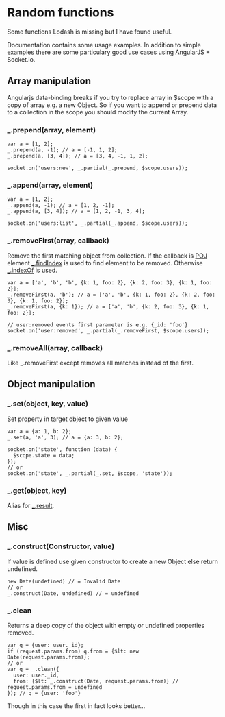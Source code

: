 # Random functions

Some functions Lodash is missing but I have found useful.

Documentation contains some usage examples.
In addition to simple examples there are some particulary
good use cases using AngularJS + Socket.io.


## Array manipulation

Angularjs data-binding breaks if you try to replace array in
$scope with a copy of array e.g. a new Object.
So if you want to append or prepend data to a collection in the scope you
should modify the current Array.

### _.prepend(array, element)

```
var a = [1, 2];
_.prepend(a, -1); // a = [-1, 1, 2];
_.prepend(a, [3, 4]); // a = [3, 4, -1, 1, 2];

socket.on('users:new', _.partial(_.prepend, $scope.users));
```

### _.append(array, element)

```
var a = [1, 2];
_.append(a, -1); // a = [1, 2, -1];
_.append(a, [3, 4]); // a = [1, 2, -1, 3, 4];

socket.on('users:list', _.partial(_.append, $scope.users));
```

### _.removeFirst(array, callback)

Remove the first matching object from collection.
If the callback is [POJ](http://lodash.com/docs#isPlainObject) element
[_.findIndex](http://lodash.com/docs#findIndex) is used to find element to be removed.
Otherwise [_.indexOf](http://lodash.com/docs#indexOf) is used.

```
var a = ['a', 'b', 'b', {k: 1, foo: 2}, {k: 2, foo: 3}, {k: 1, foo: 2}];
_.removeFirst(a, 'b'); // a = ['a', 'b', {k: 1, foo: 2}, {k: 2, foo: 3}, {k: 1, foo: 2}];
_.removeFirst(a, {k: 1}); // a = ['a', 'b', {k: 2, foo: 3}, {k: 1, foo: 2}];

// user:removed events first parameter is e.g. {_id: 'foo'}
socket.on('user:removed', _.partial(_.removeFirst, $scope.users));
```

### _.removeAll(array, callback)

Like _.removeFirst except removes all matches instead of the first.


## Object manipulation

### _.set(object, key, value)

Set property in target object to given value

```
var a = {a: 1, b: 2};
_.set(a, 'a', 3); // a = {a: 3, b: 2};
```

```
socket.on('state', function (data) {
  $scope.state = data;
});
// or
socket.on('state', _.partial(_.set, $scope, 'state'));
```

### _.get(object, key)
Alias for [_.result](http://lodash.com/docs#result).

## Misc

### _.construct(Constructor, value)

If value is defined use given constructor to create a new Object else return undefined.

```
new Date(undefined) // = Invalid Date
// or
_.construct(Date, undefined) // = undefined
```

### _.clean

Returns a deep copy of the object with empty or undefined properties removed.

```
var q = {user: user._id};
if (request.params.from) q.from = {$lt: new Date(request.params.from)};
// or
var q = _.clean({
  user: user._id,
  from: {$lt: _.construct(Date, request.params.from)} // request.params.from = undefined
}); // q = {user: 'foo'}
```

Though in this case the first in fact looks better...

